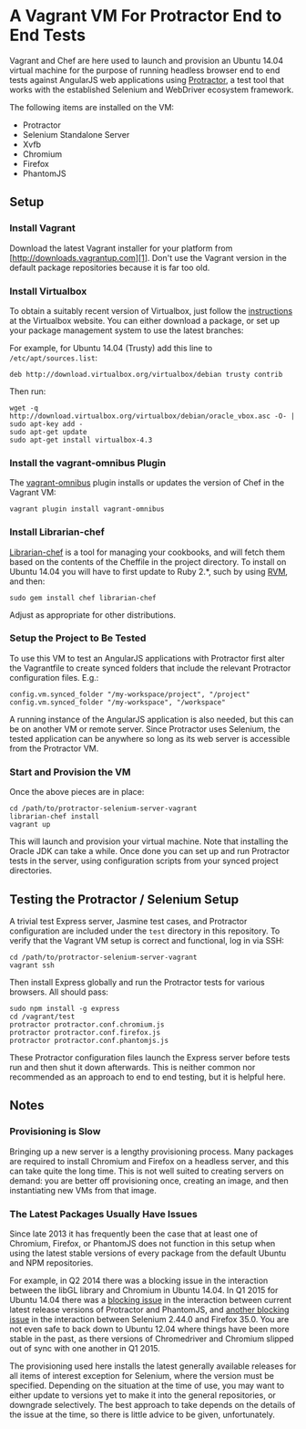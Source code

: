 # A Vagrant VM For Protractor End to End Tests

Vagrant and Chef are here used to launch and provision an Ubuntu 14.04 virtual
machine for the purpose of running headless browser end to end tests against
AngularJS web applications using [Protractor][0], a test tool that works with
the established Selenium and WebDriver ecosystem framework.

The following items are installed on the VM:

  * Protractor
  * Selenium Standalone Server
  * Xvfb
  * Chromium
  * Firefox
  * PhantomJS

## Setup

### Install Vagrant

Download the latest Vagrant installer for your platform from
[http://downloads.vagrantup.com][1]. Don't use the Vagrant version in the
default package repositories because it is far too old.

### Install Virtualbox

To obtain a suitably recent version of Virtualbox, just follow the
[instructions][2] at the Virtualbox website. You can either download a package,
or set up your package management system to use the latest branches:

For example, for Ubuntu 14.04 (Trusty) add this line to `/etc/apt/sources.list`:

```
deb http://download.virtualbox.org/virtualbox/debian trusty contrib
```

Then run:

```
wget -q http://download.virtualbox.org/virtualbox/debian/oracle_vbox.asc -O- | sudo apt-key add -
sudo apt-get update
sudo apt-get install virtualbox-4.3
```

### Install the vagrant-omnibus Plugin

The [vagrant-omnibus][3] plugin installs or updates the version of Chef in the
Vagrant VM:

```
vagrant plugin install vagrant-omnibus
```

### Install Librarian-chef

[Librarian-chef][4] is a tool for managing your cookbooks, and will fetch them
based on the contents of the Cheffile in the project directory. To install on
Ubuntu 14.04 you will have to first update to Ruby 2.*, such by using [RVM][5],
and then:

```
sudo gem install chef librarian-chef
```

Adjust as appropriate for other distributions.

### Setup the Project to Be Tested

To use this VM to test an AngularJS applications with Protractor first alter the
Vagrantfile to create synced folders that include the relevant Protractor
configuration files. E.g.:

```
config.vm.synced_folder "/my-workspace/project", "/project"
config.vm.synced_folder "/my-workspace", "/workspace"
```

A running instance of the AngularJS application is also needed, but this can be
on another VM or remote server. Since Protractor uses Selenium, the tested
application can be anywhere so long as its web server is accessible from the
Protractor VM.

### Start and Provision the VM

Once the above pieces are in place:

```
cd /path/to/protractor-selenium-server-vagrant
librarian-chef install
vagrant up
```

This will launch and provision your virtual machine. Note that installing the
Oracle JDK can take a while. Once done you can set up and run Protractor tests
in the server, using configuration scripts from your synced project directories.

## Testing the Protractor / Selenium Setup

A trivial test Express server, Jasmine test cases, and Protractor configuration
are included under the `test` directory in this repository. To verify that the
Vagrant VM setup is correct and functional, log in via SSH:

```
cd /path/to/protractor-selenium-server-vagrant
vagrant ssh
```

Then install Express globally and run the Protractor tests for various browsers.
All should pass:

```
sudo npm install -g express
cd /vagrant/test
protractor protractor.conf.chromium.js
protractor protractor.conf.firefox.js
protractor protractor.conf.phantomjs.js
```

These Protractor configuration files launch the Express server before tests
run and then shut it down afterwards. This is neither common nor recommended
as an approach to end to end testing, but it is helpful here.

## Notes

### Provisioning is Slow

Bringing up a new server is a lengthy provisioning process. Many packages are
required to install Chromium and Firefox on a headless server, and this can take
quite the long time. This is not well suited to creating servers on demand: you
are better off provisioning once, creating an image, and then instantiating new
VMs from that image.

### The Latest Packages Usually Have Issues

Since late 2013 it has frequently been the case that at least one of Chromium,
Firefox, or PhantomJS does not function in this setup when using the latest
stable versions of every package from the default Ubuntu and NPM repositories.

For example, in Q2 2014 there was a blocking issue in the interaction between
the libGL library and Chromium in Ubuntu 14.04. In Q1 2015 for Ubuntu 14.04
there was a [blocking issue][6] in the interaction between current latest
release versions of Protractor and PhantomJS, and [another blocking issue][7] in
the interaction between Selenium 2.44.0 and Firefox 35.0. You are not even safe
to back down to Ubuntu 12.04 where things have been more stable in the past, as
there versions of Chromedriver and Chromium slipped out of sync with one another
in Q1 2015.

The provisioning used here installs the latest generally available releases for
all items of interest exception for Selenium, where the version must be
specified. Depending on the situation at the time of use, you may want to either
update to versions yet to make it into the general repositories, or downgrade
selectively. The best approach to take depends on the details of the issue at
the time, so there is little advice to be given, unfortunately.

[0]: https://github.com/angular/protractor
[1]: http://downloads.vagrantup.com
[2]: https://www.virtualbox.org/wiki/Downloads
[3]: https://github.com/schisamo/vagrant-omnibus
[4]: https://github.com/applicationsonline/librarian-chef
[5]: https://rvm.io
[6]: https://github.com/angular/protractor/issues/1512
[7]: https://code.google.com/p/selenium/issues/detail?id=8390
